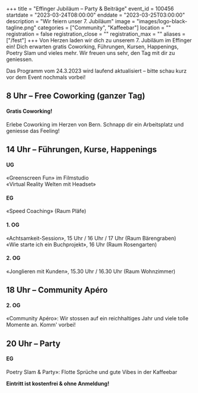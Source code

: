 +++
title = "Effinger Jubiläum – Party & Beiträge"
event_id = 100456
startdate = "2023-03-24T08:00:00"
enddate = "2023-03-25T03:00:00"
description = "Wir feiern unser 7. Jubiläum"
image = "images/logo-black-tagline.png"
categories = ["Community", "Kaffeebar"]
location = ""
registration = false
registration_close = ""
registration_max = ""
aliases = ["/fest"]
+++
Von Herzen laden wir dich zu unserem 7. Jubiläum im Effinger ein! Dich erwarten gratis Coworking, Führungen, Kursen, Happenings, Poetry Slam und vieles mehr. Wir freuen uns sehr, den Tag mit dir zu geniessen.

Das Programm vom 24.3.2023 wird laufend aktualisiert – bitte schau kurz vor dem Event nochmals vorbei!

## 8﻿ Uhr – Free Coworking (ganzer Tag)

#### Gratis Coworking!

E﻿rlebe Coworking im Herzen von Bern. Schnapp dir ein Arbeitsplatz und geniesse das Feeling!

## 1﻿4 Uhr – Führungen, Kurse, Happenings

#### U﻿G

«G﻿reenscreen Fun» im Filmstudio\
«V﻿irtual Reality Welten mit Headset»

#### E﻿G

«S﻿peed Coaching» (Raum Pläfe)

#### 1﻿. OG

«A﻿chtsamkeit-Session», 15 Uhr / 16 Uhr / 17 Uhr (Raum Bärengraben)\
«Wie starte ich ein Buchprojekt», 16 Uhr (Raum Rosengarten)

#### 2﻿. OG

«J﻿onglieren mit Kunden», 15.30 Uhr / 16.30 Uhr (Raum Wohnzimmer)

## 18 Uhr – Community Apéro

#### 2. OG

«Community Apéro»: W﻿ir stossen auf ein reichhaltiges Jahr und viele tolle Momente an. Komm' vorbei!

## 20 Uhr – Party

#### EG

Poetry Slam & Party»: Flotte Sprüche und gute Vibes in der Kaffeebar



**E﻿intritt ist kostenfrei & ohne Anmeldung!**